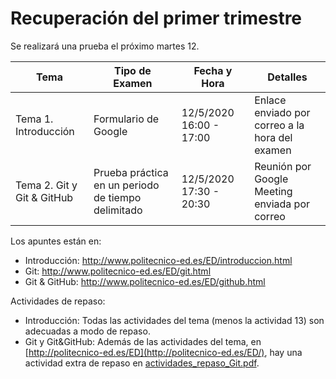 # Recuperación del primer trimestre

Se realizará una prueba el próximo martes 12.

| Tema | Tipo de Examen | Fecha y Hora | Detalles |
|------|----------------|--------------|----------|
|Tema 1. Introducción | Formulario de Google | 12/5/2020 16:00 - 17:00 | Enlace enviado por correo a la hora del examen |
|Tema 2. Git y Git & GitHub | Prueba práctica en un periodo de tiempo delimitado | 12/5/2020 17:30 - 20:30 | Reunión por Google Meeting enviada por correo |

Los apuntes están en:

- Introducción: http://www.politecnico-ed.es/ED/introduccion.html
- Git: http://www.politecnico-ed.es/ED/git.html
- Git & GitHub: http://www.politecnico-ed.es/ED/github.html

Actividades de repaso:

- Introducción: Todas las actividades del tema (menos la actividad 13) son adecuadas a modo de repaso.
- Git y Git&GitHub: Además de las actividades del tema, en [http://politecnico-ed.es/ED](http://politecnico-ed.es/ED/), hay una actividad extra de repaso en [actividades_repaso_Git.pdf](actividades_repaso_Git.pdf).


